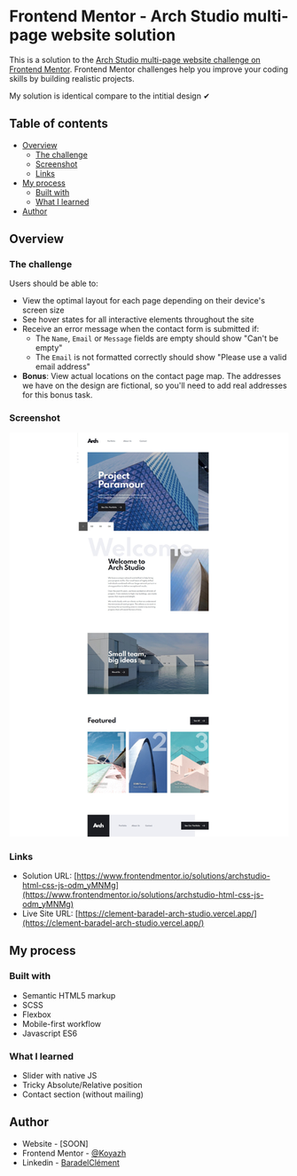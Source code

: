 # Frontend Mentor - Arch Studio multi-page website solution

This is a solution to the [Arch Studio multi-page website challenge on Frontend Mentor](https://www.frontendmentor.io/challenges/arch-studio-multipage-website-wNIbOFYR6). Frontend Mentor challenges help you improve your coding skills by building realistic projects.

My solution is identical compare to the intitial design ✔

## Table of contents

- [Overview](#overview)
  - [The challenge](#the-challenge)
  - [Screenshot](#screenshot)
  - [Links](#links)
- [My process](#my-process)
  - [Built with](#built-with)
  - [What I learned](#what-i-learned)
- [Author](#author)

## Overview

### The challenge

Users should be able to:

- View the optimal layout for each page depending on their device's screen size
- See hover states for all interactive elements throughout the site
- Receive an error message when the contact form is submitted if:
  - The `Name`, `Email` or `Message` fields are empty should show "Can't be empty"
  - The `Email` is not formatted correctly should show "Please use a valid email address"
- **Bonus**: View actual locations on the contact page map. The addresses we have on the design are fictional, so you'll need to add real addresses for this bonus task.

### Screenshot
![screenshot](./screenshot.jpg)


### Links

- Solution URL: [https://www.frontendmentor.io/solutions/archstudio-html-css-js-odm_yMNMg](https://www.frontendmentor.io/solutions/archstudio-html-css-js-odm_yMNMg)
- Live Site URL: [https://clement-baradel-arch-studio.vercel.app/](https://clement-baradel-arch-studio.vercel.app/)

## My process

### Built with

- Semantic HTML5 markup
- SCSS
- Flexbox
- Mobile-first workflow
- Javascript ES6

### What I learned

* Slider with native JS
* Tricky Absolute/Relative position
* Contact section (without mailing)

## Author

- Website - [SOON]
- Frontend Mentor - [@Koyazh](https://www.frontendmentor.io/profile/Koyazh)
- Linkedin - [BaradelClément](https://www.linkedin.com/in/cl%C3%A9ment-baradel-330460209)
